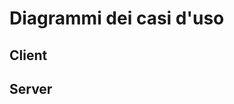 # Diagrammi dei casi d'uso
## Client
[](./client/diagramma%20delle%20classi.png)
## Server
[](./server/diagramma%20delle%20classi.png)